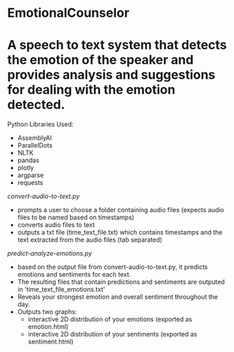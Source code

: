 # EmotionalCounselor

# A speech to text system that detects the emotion of the speaker and provides analysis and suggestions for dealing with the emotion detected.

Python Libraries Used:
- AssemblyAI
- ParallelDots
- NLTK
- pandas
- plotly
- argparse
- requests


*convert-audio-to-text.py* 
- prompts a user to choose a folder containing audio files (expects audio files to be named based on timestamps)
- converts audio files to text
- outputs a txt file (time_text_file.txt) which contains timestamps and the text extracted from the audio files (tab separated)

*predict-analyze-emotions.py* 
- based on the output file from convert-audio-to-text.py, it predicts emotions and sentiments for each text.
- The resulting files that contain predictions and sentiments are outputed in 'time_text_file_emotions.txt'
- Reveals your strongest emotion and overall sentiment throughout the day.
- Outputs two graphs: 
	- interactive 2D distribution of your emotions (exported as emotion.html)
	- interactive 2D distribution of your sentiments (exported as sentiment.html)
